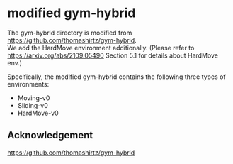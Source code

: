 # modified gym-hybrid

The gym-hybrid directory is modified from https://github.com/thomashirtz/gym-hybrid.     
We add the HardMove environment additionally.  (Please refer to https://arxiv.org/abs/2109.05490 Section 5.1 for details about HardMove env.) 

Specifically, the modified gym-hybrid contains the following three types of environments:

- Moving-v0 
- Sliding-v0
- HardMove-v0 

## Acknowledgement
https://github.com/thomashirtz/gym-hybrid
